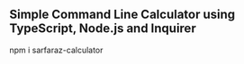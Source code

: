 <h2>Simple Command Line Calculator using TypeScript, Node.js and Inquirer</h2>

npm i sarfaraz-calculator

